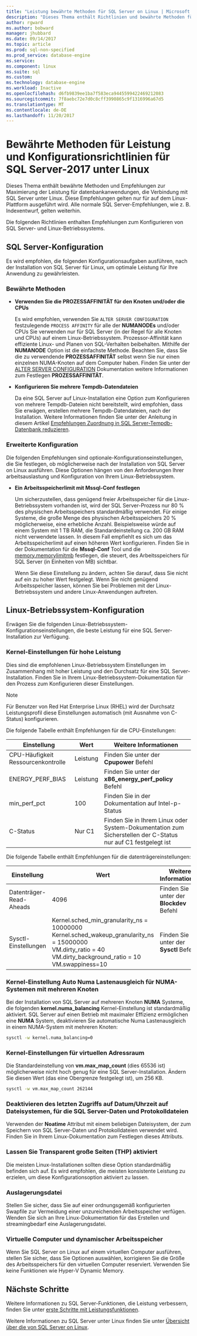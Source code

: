 ```yaml
---
title: "Leistung bewährte Methoden für SQL Server on Linux | Microsoft Docs"
description: "Dieses Thema enthält Richtlinien und bewährte Methoden für Leistung für die Ausführung von SQL Server-2017 unter Linux."
author: rgward
ms.author: bobward
manager: jhubbard
ms.date: 09/14/2017
ms.topic: article
ms.prod: sql-non-specified
ms.prod_service: database-engine
ms.service: 
ms.component: linux
ms.suite: sql
ms.custom: 
ms.technology: database-engine
ms.workload: Inactive
ms.openlocfilehash: d6fb9839ee1ba7f583eca9445599422469212083
ms.sourcegitcommit: 7f8aebc72e7d0c8cff3990865c9f1316996a67d5
ms.translationtype: MT
ms.contentlocale: de-DE
ms.lasthandoff: 11/20/2017
---
```

# <a name="performance-best-practices-and-configuration-guidelines-for-sql-server-2017-on-linux"></a>Bewährte Methoden für Leistung und Konfigurationsrichtlinien für SQL Server-2017 unter Linux

Dieses Thema enthält bewährte Methoden und Empfehlungen zur Maximierung der Leistung für datenbankanwendungen, die Verbindung mit SQL Server unter Linux. Diese Empfehlungen gelten nur für auf dem Linux-Plattform ausgeführt wird. Alle normale SQL Server-Empfehlungen, wie z. B. Indexentwurf, gelten weiterhin.

Die folgenden Richtlinien enthalten Empfehlungen zum Konfigurieren von SQL Server- und Linux-Betriebssystems.

## <a name="sql-server-configuration"></a>SQL Server-Konfiguration

Es wird empfohlen, die folgenden Konfigurationsaufgaben ausführen, nach der Installation von SQL Server für Linux, um optimale Leistung für Ihre Anwendung zu gewährleisten.

### <a name="best-practices"></a>Bewährte Methoden

- **Verwenden Sie die PROZESSAFFINITÄT für den Knoten und/oder die CPUs**

   Es wird empfohlen, verwenden Sie `ALTER SERVER CONFIGURATION` festzulegende `PROCESS AFFINITY` für alle der **NUMANODEs** und/oder CPUs Sie verwenden nur für SQL Server (in der Regel für alle Knoten und CPUs) auf einem Linux-Betriebssystem. Prozessor-Affinität kann effiziente Linux- und Planen von SQL-Verhalten beibehalten. Mithilfe der **NUMANODE** Option ist die einfachste Methode. Beachten Sie, dass Sie die zu verwendende **PROZESSAFFINITÄT** selbst wenn Sie nur einen einzelnen NUMA-Knoten auf dem Computer haben.  Finden Sie unter der [ALTER SERVER CONFIGURATION](../t-sql/statements/alter-server-configuration-transact-sql.md) Dokumentation weitere Informationen zum Festlegen **PROZESSAFFINITÄT**.

- **Konfigurieren Sie mehrere Tempdb-Datendateien**

   Da eine SQL Server auf Linux-Installation eine Option zum Konfigurieren von mehrere Tempdb-Dateien nicht bereitstellt, wird empfohlen, dass Sie erwägen, erstellen mehrere Tempdb-Datendateien, nach der Installation. Weitere Informationen finden Sie unter der Anleitung in diesem Artikel [Empfehlungen Zuordnung in SQL Server-Tempdb-Datenbank reduzieren](https://support.microsoft.com/en-us/help/2154845/recommendations-to-reduce-allocation-contention-in-sql-server-tempdb-d).

### <a name="advanced-configuration"></a>Erweiterte Konfiguration

Die folgenden Empfehlungen sind optionale-Konfigurationseinstellungen, die Sie festlegen, ob möglicherweise nach der Installation von SQL Server on Linux ausführen. Diese Optionen hängen von den Anforderungen Ihrer arbeitsauslastung und Konfiguration von Ihrem Linux-Betriebssystem.

- **Ein Arbeitsspeicherlimit mit Mssql-Conf festlegen**

   Um sicherzustellen, dass genügend freier Arbeitsspeicher für die Linux-Betriebssystem vorhanden ist, wird der SQL Server-Prozess nur 80 % des physischen Arbeitsspeichers standardmäßig verwendet. Für einige Systeme, die große Menge des physischen Arbeitsspeichers 20 % möglicherweise, eine erhebliche Anzahl. Beispielsweise würde auf einem System mit 1 TB RAM, die Standardeinstellung ca. 200 GB RAM nicht verwendete lassen. In diesem Fall empfiehlt es sich um das Arbeitsspeicherlimit auf einen höheren Wert konfigurieren. Finden Sie in der Dokumentation für die **Mssql-Conf** Tool und die [memory.memorylimitmb](sql-server-linux-configure-mssql-conf.md#memorylimit) festlegen, die steuert, des Arbeitsspeichers für SQL Server (in Einheiten von MB) sichtbar.

   Wenn Sie diese Einstellung zu ändern, achten Sie darauf, dass Sie nicht auf ein zu hoher Wert festgelegt. Wenn Sie nicht genügend Arbeitsspeicher lassen, können Sie bei Problemen mit der Linux-Betriebssystem und andere Linux-Anwendungen auftreten.

## <a name="linux-os-configuration"></a>Linux-Betriebssystem-Konfiguration

Erwägen Sie die folgenden Linux-Betriebssystem-Konfigurationseinstellungen, die beste Leistung für eine SQL Server-Installation zur Verfügung.

### <a name="kernel-settings-for-high-performance"></a>Kernel-Einstellungen für hohe Leistung

Dies sind die empfohlenen Linux-Betriebssystem Einstellungen im Zusammenhang mit hoher Leistung und den Durchsatz für eine SQL Server-Installation. Finden Sie in Ihrem Linux-Betriebssystem-Dokumentation für den Prozess zum Konfigurieren dieser Einstellungen.



> [!Note]
> Für Benutzer von Red Hat Enterprise Linux (RHEL) wird der Durchsatz Leistungsprofil diese Einstellungen automatisch (mit Ausnahme von C-Status) konfigurieren.

Die folgende Tabelle enthält Empfehlungen für die CPU-Einstellungen:

| Einstellung | Wert | Weitere Informationen |
|---|---|---|
| CPU-Häufigkeit Ressourcenkontrolle | Leistung | Finden Sie unter der **Cpupower** Befehl |
| ENERGY_PERF_BIAS | Leistung | Finden Sie unter der **x86_energy_perf_policy** Befehl |
| min_perf_pct | 100 | Finden Sie in der Dokumentation auf Intel-p-Status |
| C-Status | Nur C1 | Finden Sie in Ihrem Linux oder System-Dokumentation zum Sicherstellen der C-Status nur auf C1 festgelegt ist |

Die folgende Tabelle enthält Empfehlungen für die datenträgereinstellungen:

| Einstellung | Wert | Weitere Informationen |
|---|---|---|
| Datenträger-Read-Aheads | 4096 | Finden Sie unter der **Blockdev** Befehl |
| Sysctl-Einstellungen | Kernel.sched_min_granularity_ns = 10000000<br/>Kernel.sched_wakeup_granularity_ns = 15000000<br/>VM.dirty_ratio = 40<br/>VM.dirty_background_ratio = 10<br/>VM.swappiness=10 | Finden Sie unter der **Sysctl** Befehl |

### <a name="kernel-setting-auto-numa-balancing-for-multi-node-numa-systems"></a>Kernel-Einstellung Auto Numa Lastenausgleich für NUMA-Systemen mit mehreren Knoten

Bei der Installation von SQL Server auf mehreren Knoten **NUMA** Systeme, die folgenden **kernel.numa_balancing** Kernel-Einstellung ist standardmäßig aktiviert. SQL Server auf einen Betrieb mit maximaler Effizienz ermöglichen eine **NUMA** System, deaktivieren Sie automatische Numa Lastenausgleich in einem NUMA-System mit mehreren Knoten:

```bash
sysctl -w kernel.numa_balancing=0
```

### <a name="kernel-settings-for-virtual-address-space"></a>Kernel-Einstellungen für virtuellen Adressraum

Die Standardeinstellung von **vm.max_map_count** (dies 65536 ist) möglicherweise nicht hoch genug für eine SQL Server-Installation. Ändern Sie diesen Wert (das eine Obergrenze festgelegt ist), um 256 KB.

```bash
sysctl -w vm.max_map_count 262144
```

### <a name="disable-last-accessed-datetime-on-file-systems-for-sql-server-data-and-log-files"></a>Deaktivieren des letzten Zugriffs auf Datum/Uhrzeit auf Dateisystemen, für die SQL Server-Daten und Protokolldateien

Verwenden der **Noatime** Attribut mit einem beliebigen Dateisystem, der zum Speichern von SQL Server-Daten und Protokolldateien verwendet wird. Finden Sie in Ihrem Linux-Dokumentation zum Festlegen dieses Attributs.

### <a name="leave-transparent-huge-pages-thp-enabled"></a>Lassen Sie Transparent große Seiten (THP) aktiviert

Die meisten Linux-Installationen sollten diese Option standardmäßig befinden sich auf. Es wird empfohlen, die meisten konsistente Leistung zu erzielen, um diese Konfigurationsoption aktiviert zu lassen.

### <a name="swapfile"></a>Auslagerungsdatei

Stellen Sie sicher, dass Sie auf einer ordnungsgemäß konfigurierten Swapfile zur Vermeidung einer unzureichenden Arbeitsspeicher verfügen. Wenden Sie sich an Ihre Linux-Dokumentation für das Erstellen und streamingbedarf eine Auslagerungsdatei.

### <a name="virtual-machines-and-dynamic-memory"></a>Virtuelle Computer und dynamischer Arbeitsspeicher

Wenn Sie SQL Server on Linux auf einem virtuellen Computer ausführen, stellen Sie sicher, dass Sie Optionen auswählen, korrigieren Sie die Größe des Arbeitsspeichers für den virtuellen Computer reserviert. Verwenden Sie keine Funktionen wie Hyper-V Dynamic Memory.

## <a name="next-steps"></a>Nächste Schritte

Weitere Informationen zu SQL Server-Funktionen, die Leistung verbessern, finden Sie unter [erste Schritte mit Leistungsfunktionen](sql-server-linux-performance-get-started.md).

Weitere Informationen zu SQL Server unter Linux finden Sie unter [Übersicht über die von SQL Server on Linux](sql-server-linux-overview.md).
